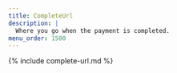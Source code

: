 ```yaml
---
title: CompleteUrl
description: |
  Where you go when the payment is completed.
menu_order: 1500
---
```


{% include complete-url.md %}
